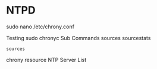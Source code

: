 # NTPD
sudo nano /etc/chrony.conf

Testing
sudo chronyc
Sub Commands
sources
sourcestats
```
sources
```
chrony resource
NTP Server List
